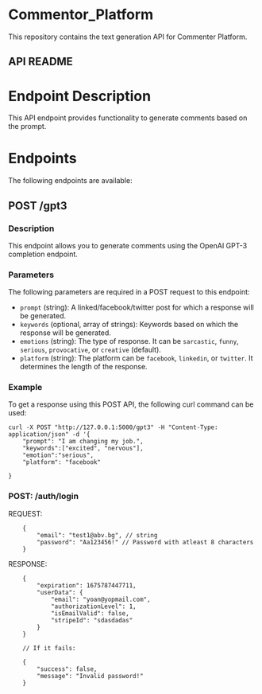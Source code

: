 # Commentor_Platform
This repository contains the text generation API for Commenter Platform.

## API README
# Endpoint Description
This API endpoint provides functionality to generate comments based on the prompt.

# Endpoints
The following endpoints are available:

## POST /gpt3
### Description
This endpoint allows you to generate comments using the OpenAI GPT-3 completion endpoint.

### Parameters
The following parameters are required in a POST request to this endpoint:

- `prompt` (string): A linked/facebook/twitter post for which a response will be generated.
- `keywords` (optional, array of strings): Keywords based on which the response will be generated.
- `emotions` (string): The type of response. It can be `sarcastic`, `funny`, `serious`, `provocative`, or `creative` (default).
- `platform` (string): The platform can be `facebook`, `linkedin`, or `twitter`. It determines the length of the response.

### Example
To get a response using this POST API, the following curl command can be used:

```shell
curl -X POST "http://127.0.0.1:5000/gpt3" -H "Content-Type: application/json" -d '{
    "prompt": "I am changing my job.",
    "keywords":["excited", "nervous"],
    "emotion":"serious",
    "platform": "facebook"

}
```

<h3>POST: /auth/login</h3>
REQUEST:

```
    {
        "email": "test1@abv.bg", // string
        "password": "Aa123456!" // Password with atleast 8 characters
    }
```

RESPONSE:

```
    {
        "expiration": 1675787447711,
        "userData": {
            "email": "yoan@yopmail.com",
            "authorizationLevel": 1,
            "isEmailValid": false,
            "stripeId": "sdasdadas"
        }
    }

    // If it fails:
    
    {
        "success": false,
        "message": "Invalid password!"
    }
```

